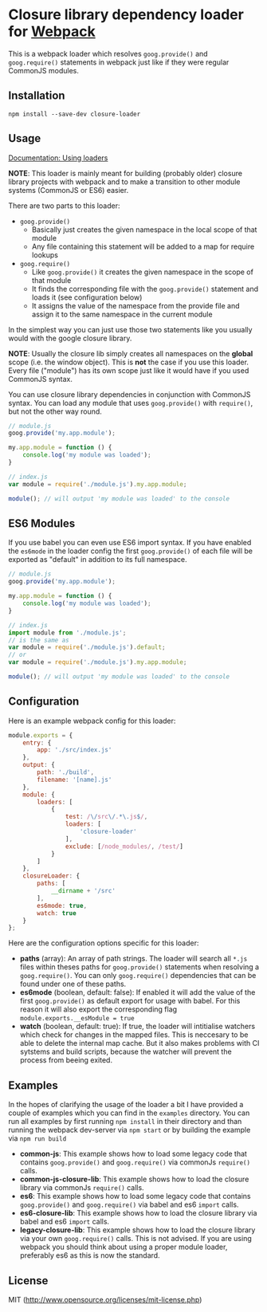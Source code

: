 # Closure library dependency loader for [Webpack](http://webpack.github.io/)

This is a webpack loader which resolves `goog.provide()` and `goog.require()` statements in webpack
just like if they were regular CommonJS modules.

## Installation
```npm install --save-dev closure-loader```

## Usage
[Documentation: Using loaders](http://webpack.github.io/docs/using-loaders.html)

**NOTE**: This loader is mainly meant for building (probably older) closure library projects with webpack
and to make a transition to other module systems (CommonJS or ES6) easier.

There are two parts to this loader:
- `goog.provide()`
    - Basically just creates the given namespace in the local scope of that module
    - Any file containing this statement will be added to a map for require lookups
- `goog.require()`
    - Like `goog.provide()` it creates the given namespace in the scope of that module 
    - It finds the corresponding file with the `goog.provide()` statement and loads it (see configuration below)
    - It assigns the value of the namespace from the provide file and assign it to the same
      namespace in the current module
      
In the simplest way you can just use those two statements like you usually would with the google closure library.

**NOTE**: Usually the closure lib simply creates all namespaces on the **global** scope (i.e. the window object).
This is **not** the case if you use this loader. Every file ("module") has its own scope just like it would have
if you used CommonJS syntax.

You can use closure library dependencies in conjunction with CommonJS syntax. You can load any module that uses 
`goog.provide()` with `require()`, but not the other way round.

```javascript
// module.js
goog.provide('my.app.module');

my.app.module = function () {
    console.log('my module was loaded');
}

// index.js
var module = require('./module.js').my.app.module;

module(); // will output 'my module was loaded' to the console
```

## ES6 Modules
If you use babel you can even use ES6 import syntax. If you have enabled the `es6mode` in the loader config
the first `goog.provide()` of each file will be exported as "default" in addition to its full namespace.

```javascript
// module.js
goog.provide('my.app.module');

my.app.module = function () {
    console.log('my module was loaded');
}

// index.js
import module from './module.js';
// is the same as
var module = require('./module.js').default;
// or
var module = require('./module.js').my.app.module;

module(); // will output 'my module was loaded' to the console
```

## Configuration
Here is an example webpack config for this loader:

```javascript
module.exports = {
    entry: {
        app: './src/index.js'
    },
    output: {
        path: './build',
        filename: '[name].js'
    },
    module: {
        loaders: [
            {
                test: /\/src\/.*\.js$/,
                loaders: [
                    'closure-loader'
                ],
                exclude: [/node_modules/, /test/]
            }
        ]
    },
    closureLoader: {
        paths: [
            __dirname + '/src'
        ],
        es6mode: true,
        watch: true
    }
};
```

Here are the configuration options specific for this loader:

- **paths** (array): An array of path strings. The loader will search all `*.js` files within theses
  paths for `goog.provide()` statements when resolving a `goog.require()`. You can only `goog.require()`
  dependencies that can be found under one of these paths.
- **es6mode** (boolean, default: false): If enabled it will add the value of the first `goog.provide()`
  as default export for usage with babel. For this reason it will also export the corresponding flag
  `module.exports.__esModule = true`
- **watch** (boolean, default: true): If true, the loader will intitialise watchers which check for
  changes in the mapped files. This is neccesary to be able to delete the internal map cache. But
  it also makes problems with CI sytstems and build scripts, because the watcher will prevent the
  process from beeing exited.
  
## Examples
In the hopes of clarifying the usage of the loader a bit I have provided a couple of examples which 
you can find in the `examples` directory. You can run all examples by first running `npm install` in
their directory and than running the webpack dev-server via `npm start` or by building the example
via `npm run build`

- **common-js**: This example shows how to load some legacy code that contains `goog.provide()` and
  `goog.require()` via commonJs `require()` calls.
- **common-js-closure-lib**: This example shows how to load the closure library via commonJs 
  `require()` calls.
- **es6**: This example shows how to load some legacy code that contains `goog.provide()` and
  `goog.require()` via babel and es6 `import` calls.
- **es6-closure-lib**: This example shows how to load the closure library via babel and es6 
  `import` calls.
- **legacy-closure-lib**: This example shows how to load the closure library via your own `goog.require()`
  calls. This is not advised. If you are using webpack you should think about using a proper module loader,
  preferably es6 as this is now the standard.
  
## License
  
MIT (http://www.opensource.org/licenses/mit-license.php)